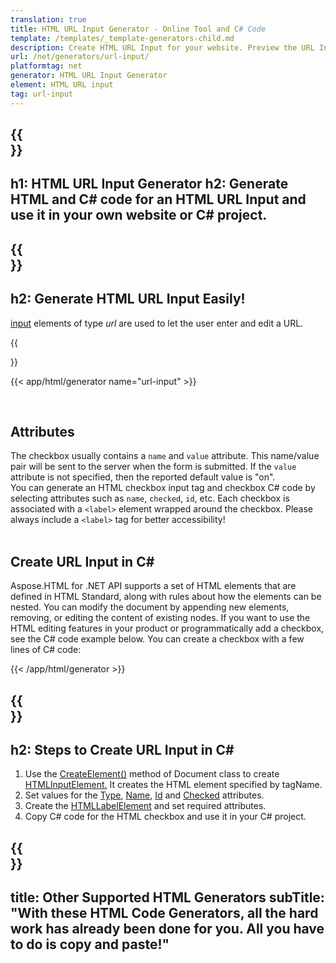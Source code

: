 ```yaml
---
translation: true
title: HTML URL Input Generator - Online Tool and C# Code
template: /templates/_template-generators-child.md
description: Сreate HTML URL Input for your website. Рreview the URL Input, copy and use generated HTML and C# code in your project!
url: /net/generators/url-input/
platformtag: net
generator: HTML URL Input Generator
element: HTML URL input
tag: url-input
---
```


{{<section banner>}}
---
h1: HTML URL Input Generator
h2: Generate HTML and C# code for an HTML URL Input and use it in your own website or C# project.
---

{{<section overview>}}
---
h2: Generate HTML URL Input Easily!
---

[input](https://html.spec.whatwg.org/multipage/input.html#the-input-element) elements of type *url* are used to let the user enter and edit a URL.

{{<section plugin>}}

{{< app/html/generator name="url-input" >}}

<br>
<h2> Attributes </h2>

The checkbox usually contains a `name` and `value` attribute. This name/value pair will be sent to the server when the form is submitted. If the `value` attribute is not specified, then the reported default value is "on".<br>
You can generate an HTML checkbox input tag and checkbox C# code by selecting attributes such as `name`, `checked`, `id`, etc. Each checkbox is associated with a `<label>` element wrapped around the checkbox. Please always include a `<label>` tag for better accessibility!<br><br>

<h2> Create URL Input in C#</h2>

Aspose.HTML for .NET API supports a set of HTML elements that are defined in HTML Standard, along with rules about how the elements can be nested. You can modify the document by appending new elements, removing, or editing the content of existing nodes. If you want to use the HTML editing features in your product or programmatically add a checkbox, see the C# code example below. You can create a checkbox with a few lines of C# code:

{{< /app/html/generator >}}

{{<section steps>}}
---
h2: Steps to Create URL Input in C#
---

1. Use the [CreateElement()](https://reference.aspose.com/html/net/aspose.html.dom/document/createelement/) method of Document class to create [HTMLInputElement.](https://reference.aspose.com/html/net/aspose.html/htmlinputelement/) It creates the HTML element specified by tagName.
1. Set values for the [Type](https://reference.aspose.com/html/net/aspose.html/htmlinputelement/type/), [Name](https://reference.aspose.com/html/net/aspose.html/htmlinputelement/name/), [Id](https://reference.aspose.com/html/net/aspose.html/htmlelement/id/) and [Checked](https://reference.aspose.com/html/net/aspose.html/htmlinputelement/checked/) attributes.
1. Create the [HTMLLabelElement](https://reference.aspose.com/html/net/aspose.html/htmllabelelement/) and set required attributes.
1. Copy C# code for the HTML checkbox and use it in your C# project.

{{<section other-generators>}}
---
title: Other Supported HTML Generators
subTitle: "With these HTML Code Generators, all the hard work has already been done for you. All you have to do is copy and paste!"
---